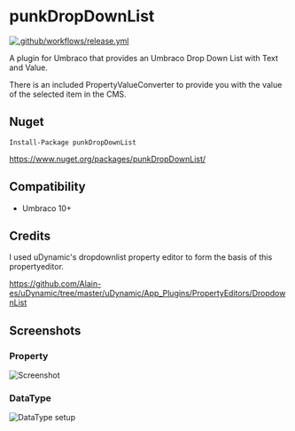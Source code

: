 # punkDropDownList

[![.github/workflows/release.yml](https://github.com/garpunkal/punkDropDownList/actions/workflows/release.yml/badge.svg)](https://github.com/garpunkal/punkDropDownList/actions/workflows/release.yml)

A plugin for Umbraco that provides an Umbraco Drop Down List with Text and Value.

There is an included PropertyValueConverter to provide you with the value of the selected item in the CMS. 

## Nuget

`Install-Package punkDropDownList`

https://www.nuget.org/packages/punkDropDownList/

## Compatibility

- Umbraco 10+

## Credits
I used uDynamic's dropdownlist property editor to form the basis of this propertyeditor.

https://github.com/Alain-es/uDynamic/tree/master/uDynamic/App_Plugins/PropertyEditors/DropdownList

## Screenshots
  
### Property
![Screenshot](https://raw.github.com/garpunkal/punkDropDownList/main/propertyeditor.jpg)

### DataType
![DataType setup](https://raw.github.com/garpunkal/punkDropDownList/main/propertyeditor-prevalues.jpg)

